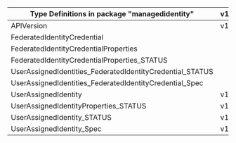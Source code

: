 | Type Definitions in package "managedidentity"             | v1alpha1api20181130 | v1beta20181130 | v1beta20220131preview |
|-----------------------------------------------------------|---------------------|----------------|-----------------------|
| APIVersion                                                | v1alpha1api20181130 | v1beta20181130 | v1beta20220131preview |
| FederatedIdentityCredential                               |                     |                | v1beta20220131preview |
| FederatedIdentityCredentialProperties                     |                     |                | v1beta20220131preview |
| FederatedIdentityCredentialProperties_STATUS              |                     |                | v1beta20220131preview |
| UserAssignedIdentities_FederatedIdentityCredential_STATUS |                     |                | v1beta20220131preview |
| UserAssignedIdentities_FederatedIdentityCredential_Spec   |                     |                | v1beta20220131preview |
| UserAssignedIdentity                                      | v1alpha1api20181130 | v1beta20181130 |                       |
| UserAssignedIdentityProperties_STATUS                     | v1alpha1api20181130 | v1beta20181130 |                       |
| UserAssignedIdentity_STATUS                               | v1alpha1api20181130 | v1beta20181130 |                       |
| UserAssignedIdentity_Spec                                 | v1alpha1api20181130 | v1beta20181130 |                       |
